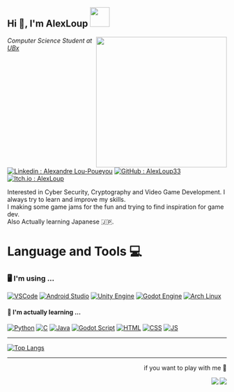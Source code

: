 <h2>Hi 👋, I'm AlexLoup <img src="https://media.giphy.com/media/UHDB3gcgTHKotMQHiA/giphy.gif" width="45"></h2>
<img align="right" src="https://media.giphy.com/media/qgQUggAC3Pfv687qPC/giphy.gif" width="300">
<p><em>Computer Science Student at <a href="https://www.u-bordeaux.fr/">UBx</a></em></p>

[![Linkedin : Alexandre Lou-Poueyou](https://img.shields.io/badge/LinkedIn-0077B5?style=for-the-badge&logo=linkedin&logoColor=white)](https://www.linkedin.com/in/alexandre-lou-poueyou-426882267/)
[![GitHub : AlexLoup33](https://img.shields.io/badge/GitHub-100000?style=for-the-badge&logo=github&logoColor=white)](https://www.github.com/AlexLoup33)
[![Itch.io : AlexLoup](https://img.shields.io/badge/Itch.io-FA5C5C?style=for-the-badge&logo=itchdotio&logoColor=white)](https://alexloup.itch.io/)

<p>Interested in Cyber Security, Cryptography and Video Game Development. I always try to learn and improve my skills.<br>I making some game jams for the fun and trying to find inspiration for game dev.<br>Also Actually learning Japanese 🇯🇵.</p>

<h1>Language and Tools 💻</h1>

<h3>🖥️ I'm using ... </h3>

[![VSCode](https://img.shields.io/badge/Visual_Studio_Code-0078D4?style=for-the-badge&logo=visual%20studio%20code&logoColor=white)](https://code.visualstudio.com/)
[![Android Studio](https://img.shields.io/badge/Android_Studio-3DDC84?style=for-the-badge&logo=android-studio&logoColor=white)](https://developer.android.com/studio)
[![Unity Engine](https://img.shields.io/badge/Unity-100000?style=for-the-badge&logo=unity&logoColor=white)](https://unity.com/fr)
[![Godot Engine](https://img.shields.io/badge/Godot_Engine-478CBF?style=for-the-badge&logo=godot-engine&logoColor=white)](https://godotengine.org/)
[![Arch Linux](https://img.shields.io/badge/Arch_Linux-1793D1?style=for-the-badge&logo=arch-linux&logoColor=white)](https://archlinux.fr/)

<h4>🌱 I'm actually learning ...</h4>

[![Python](https://img.shields.io/badge/Python-3776AB?style=for-the-badge&logo=python&logoColor=white)](https://www.python.org)
[![C](https://img.shields.io/badge/C-00599C?style=for-the-badge&logo=c&logoColor=white)](https://clang.llvm.org/)
[![Java](https://img.shields.io/badge/Java-ED8B00?style=for-the-badge&logo=openjdk&logoColor=white)](https://www.java.com/fr/)
[![Godot Script](https://img.shields.io/badge/Godot_Script-478CBF?style=for-the-badge&logo=godot-engine&logoColor=white)](https://godotengine.org/article/godot-4-0-docs-sprint/)
[![HTML](https://img.shields.io/badge/HTML5-E34F26?style=for-the-badge&logo=html5&logoColor=white)](https://developer.mozilla.org/fr/docs/Web/HTML)
[![CSS](https://img.shields.io/badge/CSS3-1572B6?style=for-the-badge&logo=css3&logoColor=white)](https://developer.mozilla.org/fr/docs/Web/CSS)
[![JS](https://img.shields.io/badge/JavaScript-323330?style=for-the-badge&logo=javascript&logoColor=F7DF1E)](https://developer.mozilla.org/fr/docs/Web/JavaScript)

<hr>

[![Top Langs](https://github-readme-stats.vercel.app/api/top-langs/?username=AlexLoup33&theme=nord&show_icons=true&hide_border=false&layout=compact)](https://github.com/AlexLoup33)

<hr>

<p align="right">if you want to play with me 🙂</p>
<a href="https://steamcommunity.com/profiles/76561198962498614" align="right"><img src="https://img.shields.io/badge/Steam-000000?style=for-the-badge&logo=steam&logoColor=white" align="right"></a>
<a href="https://www.leagueoflegends.com/fr-fr/" align="right"><img src="https://img.shields.io/badge/Riot_Games-D32936?style=for-the-badge&logo=riot-games&logoColor=white" align="right"></a>
<!---
AlexLoup33/AlexLoup33 is a ✨ special ✨ repository because its `README.md` (this file) appears on your GitHub profile.
You can click the Preview link to take a look at your changes.
--->
